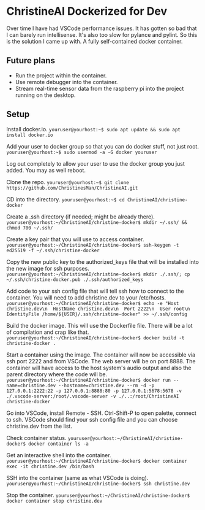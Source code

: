 # ChristineAI Dockerized for Dev

Over time I have had VSCode performance issues. It has gotten so bad that I can barely run intellisense. It's also too slow for pylance and pylint. So this is the solution I came up with. A fully self-contained docker container.

## Future plans

- Run the project within the container.
- Use remote debugger into the container.
- Stream real-time sensor data from the raspberry pi into the project running on the desktop.

## Setup

Install docker.io. 
`youruser@yourhost:~$ sudo apt update && sudo apt install docker.io`

Add your user to docker group so that you can do docker stuff, not just root.
`youruser@yourhost:~$ sudo usermod -a -G docker youruser`

Log out completely to allow your user to use the docker group you just added. You may as well reboot. 

Clone the repo.
`youruser@yourhost:~$ git clone https://github.com/ChristinesMan/ChristineAI.git`

CD into the directory.
`youruser@yourhost:~$ cd ChristineAI/christine-docker`

Create a .ssh directory (if needed; might be already there).
`youruser@yourhost:~/ChristineAI/christine-docker$ mkdir ~/.ssh/ && chmod 700 ~/.ssh/`

Create a key pair that you will use to access container.
`youruser@yourhost:~/ChristineAI/christine-docker$ ssh-keygen -t ed25519 -f ~/.ssh/christine-docker`

Copy the new public key to the authorized_keys file that will be installed into the new image for ssh purposes.
`youruser@yourhost:~/ChristineAI/christine-docker$ mkdir ./.ssh/; cp ~/.ssh/christine-docker.pub ./.ssh/authorized_keys`

Add code to your ssh config file that will tell ssh how to connect to the container. You will need to add christine.dev to your /etc/hosts. 
`youruser@yourhost:~/ChristineAI/christine-docker$ echo -e "Host christine.dev\n  HostName christine.dev\n  Port 2222\n  User root\n  IdentityFile /home/${USER}/.ssh/christine-docker" >> ~/.ssh/config`

Build the docker image. This will use the Dockerfile file. There will be a lot of compilation and crap like that.
`youruser@yourhost:~/ChristineAI/christine-docker$ docker build -t christine-docker .`

Start a container using the image. The container will now be accessible via ssh port 2222 and from VSCode. The web server will be on port 8888. The container will have access to the host system's audio output and also the parent directory where the code will be.
`youruser@yourhost:~/ChristineAI/christine-docker$ docker run --name=christine.dev --hostname=christine.dev --rm -d -p 127.0.0.1:2222:22 -p 127.0.0.1:8888:80 -p 127.0.0.1:5678:5678 -v ./.vscode-server:/root/.vscode-server -v ./..:/root/ChristineAI christine-docker`

Go into VSCode, install Remote - SSH. Ctrl-Shift-P to open palette, connect to ssh. VSCode should find your ssh config file and you can choose christine.dev from the list.

Check container status.
`youruser@yourhost:~/ChristineAI/christine-docker$ docker container ls -a`

Get an interactive shell into the container. 
`youruser@yourhost:~/ChristineAI/christine-docker$ docker container exec -it christine.dev /bin/bash`

SSH into the container (same as what VSCode is doing).
`youruser@yourhost:~/ChristineAI/christine-docker$ ssh christine.dev`

Stop the container.
`youruser@yourhost:~/ChristineAI/christine-docker$ docker container stop christine.dev`
